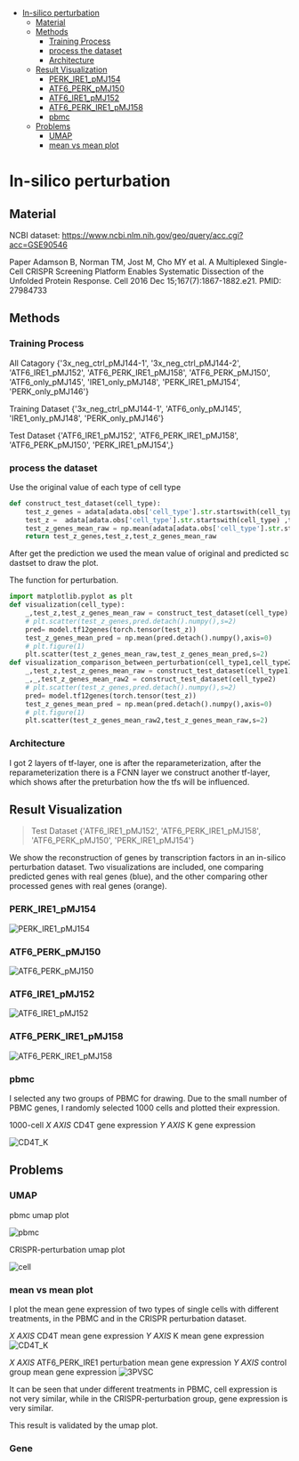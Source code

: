 
<!-- @import "[TOC]" {cmd="toc" depthFrom=1 depthTo=6 orderedList=false} -->

<!-- code_chunk_output -->

- [In-silico perturbation](#in-silico-perturbation)
  - [Material](#material)
  - [Methods](#methods)
    - [Training Process](#training-process)
    - [process the dataset](#process-the-dataset)
    - [Architecture](#architecture)
  - [Result Visualization](#result-visualization)
    - [PERK_IRE1_pMJ154](#perk_ire1_pmj154)
    - [ATF6_PERK_pMJ150](#atf6_perk_pmj150)
    - [ATF6_IRE1_pMJ152](#atf6_ire1_pmj152)
    - [ATF6_PERK_IRE1_pMJ158](#atf6_perk_ire1_pmj158)
    - [pbmc](#pbmc)
  - [Problems](#problems)
    - [UMAP](#umap)
    - [mean vs mean plot](#mean-vs-mean-plot)

<!-- /code_chunk_output -->



# In-silico perturbation 

## Material
NCBI dataset: https://www.ncbi.nlm.nih.gov/geo/query/acc.cgi?acc=GSE90546

Paper Adamson B, Norman TM, Jost M, Cho MY et al. A Multiplexed Single-Cell CRISPR Screening Platform Enables Systematic Dissection of the Unfolded Protein Response. Cell 2016 Dec 15;167(7):1867-1882.e21. PMID: 27984733

## Methods

### Training Process

All Catagory
{'3x_neg_ctrl_pMJ144-1',
 '3x_neg_ctrl_pMJ144-2',
 'ATF6_IRE1_pMJ152',
 'ATF6_PERK_IRE1_pMJ158',
 'ATF6_PERK_pMJ150',
 'ATF6_only_pMJ145',
 'IRE1_only_pMJ148',
 'PERK_IRE1_pMJ154',
 'PERK_only_pMJ146'}

Training Dataset
{'3x_neg_ctrl_pMJ144-1',
 'ATF6_only_pMJ145',
 'IRE1_only_pMJ148',
 'PERK_only_pMJ146'}

Test Dataset
{'ATF6_IRE1_pMJ152',
 'ATF6_PERK_IRE1_pMJ158',
 'ATF6_PERK_pMJ150',
 'PERK_IRE1_pMJ154',}

### process the dataset
Use the original value of each type of cell type
```py
def construct_test_dataset(cell_type):
    test_z_genes = adata[adata.obs['cell_type'].str.startswith(cell_type) ,:].X
    test_z =  adata[adata.obs['cell_type'].str.startswith(cell_type) ,tfs].X
    test_z_genes_mean_raw = np.mean(adata[adata.obs['cell_type'].str.startswith(cell_type) ,:].X,axis=0)
    return test_z_genes,test_z,test_z_genes_mean_raw
```

After get the prediction we used the mean value of original and predicted sc dastset to draw the plot.

The function for perturbation.

```py
import matplotlib.pyplot as plt
def visualization(cell_type):
    _,test_z,test_z_genes_mean_raw = construct_test_dataset(cell_type) 
    # plt.scatter(test_z_genes,pred.detach().numpy(),s=2)
    pred= model.tf12genes(torch.tensor(test_z))
    test_z_genes_mean_pred = np.mean(pred.detach().numpy(),axis=0)
    # plt.figure(1)
    plt.scatter(test_z_genes_mean_raw,test_z_genes_mean_pred,s=2)
def visualization_comparison_between_perturbation(cell_type1,cell_type2):
    _,test_z,test_z_genes_mean_raw = construct_test_dataset(cell_type1) 
    _,_,test_z_genes_mean_raw2 = construct_test_dataset(cell_type2) 
    # plt.scatter(test_z_genes,pred.detach().numpy(),s=2)
    pred= model.tf12genes(torch.tensor(test_z))
    test_z_genes_mean_pred = np.mean(pred.detach().numpy(),axis=0)
    # plt.figure(1)
    plt.scatter(test_z_genes_mean_raw2,test_z_genes_mean_raw,s=2)


```


### Architecture

I got 2 layers of tf-layer, one is after the reparameterization, after the reparameterization there is a FCNN layer we construct another tf-layer, which shows after the preturbation how the tfs will be influenced.


## Result Visualization

> Test Dataset
{'ATF6_IRE1_pMJ152',
'ATF6_PERK_IRE1_pMJ158',
'ATF6_PERK_pMJ150',
'PERK_IRE1_pMJ154'}

We show the reconstruction of genes by transcription factors in an in-silico perturbation dataset. Two visualizations are included, one comparing predicted genes with real genes (blue), and the other comparing other processed genes with real genes (orange).

### PERK_IRE1_pMJ154

![PERK_IRE1_pMJ154](PERK_IRE1_pMJ154.png)

### ATF6_PERK_pMJ150
![ATF6_PERK_pMJ150](ATF6_PERK_pMJ150.png)

### ATF6_IRE1_pMJ152
![ATF6_IRE1_pMJ152](ATF6_IRE1_pMJ152.png)

### ATF6_PERK_IRE1_pMJ158
![ATF6_PERK_IRE1_pMJ158](ATF6_PERK_IRE1_pMJ158.png)


### pbmc 

I selected any two groups of PBMC for drawing. Due to the small number of PBMC genes, I randomly selected 1000 cells and plotted their expression.

1000-cell *X AXIS* CD4T  gene expression *Y AXIS* K  gene expression

![CD4T_K](CD-K-1000.png)

## Problems

### UMAP

pbmc umap plot

![pbmc](pbmc_umap.png)

CRISPR-perturbation umap plot

![cell](crisp.png)

### mean vs mean plot

I plot the mean gene expression of two types of single cells with different treatments, in the PBMC and in the CRISPR perturbation dataset.


*X AXIS* CD4T mean gene expression *Y AXIS* K mean gene expression
![CD4T_K](CD4T_K.png)

*X AXIS* ATF6_PERK_IRE1 perturbation mean gene expression *Y AXIS* control group mean gene expression
![3PVSC](ATF6_PERK_IRE1_pMJ158-CONTRAL.png)

It can be seen that under different treatments in PBMC, cell expression is not very similar, while in the CRISPR-perturbation group, gene expression is very similar.

This result is validated by the umap plot.

### Gene